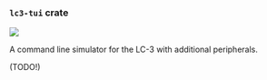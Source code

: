 ### `lc3-tui` crate

[![](https://github.com/ut-utp/prototype/workflows/tui/badge.svg)](https://github.com/ut-utp/prototype/actions)

A command line simulator for the LC-3 with additional peripherals.

(TODO!)
